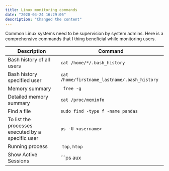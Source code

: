 ```yaml
---
title: Linux monitoring commands
date: "2020-04-24 16:29:06"
description: "Changed the content"
---
```


Common Linux systems need to be supervision by system admins.
Here is a comprehensive commands that I thing beneficial while monitoring users.

| Description |Command|
|--|--|
| Bash history of all users |``` cat /home/*/.bash_history ```|
| Bash history specified user| ```cat /home/firstname_lastname/.bash_history ```|  
| Memory summary | ``` free -g``` |  
| Detailed memory summary |``` cat /proc/meminfo ```|  
| Find a file | ```sudo find -type f -name pandas``` |  
| To list the processes executed by a specific user | ```ps -U <username>``` |  
| Running process | ```top```, ```htop```|
| Show Active Sessions | ```ps aux| grep "X" ```|
